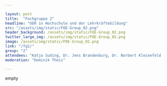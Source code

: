 ```yaml
---

layout: post
title:  "Fachgruppe 2"
headline: "OER in Hochschule und der Lehrkräftebildung"
src: "/assets/img/static/FOE-Group_02.png"
header_background: /assets/img/static/FOE-Group_02.png
twitter_large_img: /assets/img/static/FOE-Group_02.png
image: /assets/img/static/FOE-Group_02.png
link: "/fg2/"
group: "2"
attendees: "Katja Suding, Dr. Jens Brandenburg, Dr. Norbert Kleinefeld, Nele Hirsch, Frank J. Müller, Mario Ganz, Jan Neumann und Manfred Steger"
moderation: "Dominik Theis"

---
```

empty